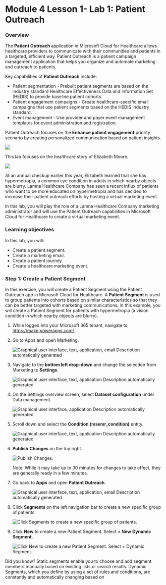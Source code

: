 # Module 4 Lesson 1- Lab 1: Patient Outreach

### Overview

The **Patient Outreach** application in Microsoft Cloud for Healthcare allows healthcare providers to communicate with their communities and patients in a targeted, efficient way. Patient Outreach is a patient campaign management application that helps you organize and automate marketing and outreach to patients.

Key capabilities of **Patient Outreach** include:

-   Patient segmentation - Prebuilt patient segments are based on the industry standard Healthcare Effectiveness Data and Information Set (HEDIS) to provide baseline patient cohorts.
-   Patient engagement campaigns - Create healthcare-specific email campaigns that use patient segments based on the HEDIS industry standard.
-   Event management - Use provider and payer event management templates for event administration and registration.

Patient Outreach focuses on the **Enhance patient engagement** priority scenario by creating personalized communication based on patient insights.

![](media/df4dee19dba74e977d1d001c9dbd3a3d.png)

This lab focuses on the healthcare story of Elizabeth Moore.

![](media/6ec25178faea7cdb8abc9ae2bf891354.png)

At an annual checkup earlier this year, Elizabeth learned that she has hypermetropia, a common eye condition in adults in which nearby objects are blurry. Lamna Healthcare Company has seen a recent influx of patients who want to be more educated on hypermetropia and has decided to increase their patient outreach efforts by hosting a virtual marketing event.

In this lab, you will play the role of a Lamna Healthcare Company marketing administrator and will use the Patient Outreach capabilities in Microsoft Cloud for Healthcare to create a virtual marketing event.

### Learning objectives

In this lab, you will:

-   Create a patient segment.
-   Create a marketing email.
-   Create a patient journey.
-   Create a healthcare marketing event.

### Step 1: Create a Patient Segment

In this exercise, you will create a Patient Segment using the Patient Outreach app in Microsoft Cloud for Healthcare. A **Patient Segment** is used to group patients into cohorts based on similar characteristics so that they can be better targeted with marketing communications. In this example, you will create a Patient Segment for patients with hypermetropia (a vision condition in which nearby objects are blurry).

1.  While logged into your Microsoft 365 tenant, navigate to <https://make.powerapps.com/>.
1.  Go to Apps and open Marketing.

    ![Graphical user interface, text, application, email Description automatically generated](media/0c80e4c5c760423b6d4e4e2abda03e06.png)

1.  Navigate to the **bottom left drop-down** and change the selection from Marketing to **Settings**.

    ![Graphical user interface, text, application Description automatically generated](media/e72fa56c5f3c9527b0b0e58dbf7e4fc6.png)

1.  On the Settings overview screen, select **Dataset configuration** under Data management.

    ![Graphical user interface, application Description automatically generated](media/8018d431e68878191fbd44f227ab6dbc.png)

1.  Scroll down and select the **Condition (msemr_condition)** entity.

    ![Graphical user interface, text, application Description automatically generated](media/330743414440f627a1f4255c263b1b45.png)

1.  **Publish** **Changes** on the top right.

    ![Publish Changes.](media/077c825edf16384e8cfe22ed35173493.png)

    Note: While it may take up to 30 minutes for changes to take effect, they are generally ready in a few minutes.

1.  Go back to **Apps** and open **Patient Outreach**.

    ![Graphical user interface, text, application, email Description automatically generated](media/756d685076162bd7b183689ddf2c3d67.png)

1.  Click **Segments** on the left navigation bar to create a new specific group of patients.

    ![Click Segments to create a new specific group of patients.](media/e48936f82e9265eb2f56ab8a968aa15f.png)

1.  Click **New** to create a new Patient Segment. Select **+ New** **Dynamic Segment**.

    ![Click New to create a new Patient Segment.  Select + Dynamic Segment. ](media/2e14944f52f2405cd8d880626adc2886.png)

Did you know? Static segments enable you to choose and add segment members manually based on existing lists or search results. Dynamic Segments, which you define by using a set of rules and conditions, are constantly and automatically changing based on
